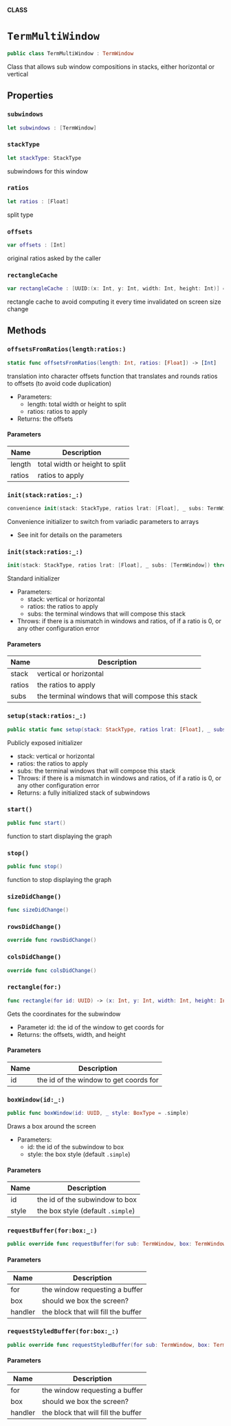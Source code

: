 **CLASS**

# `TermMultiWindow`

```swift
public class TermMultiWindow : TermWindow
```

Class that allows sub window compositions in stacks, either horizontal or vertical

## Properties
### `subwindows`

```swift
let subwindows : [TermWindow]
```

### `stackType`

```swift
let stackType: StackType
```

subwindows for this window

### `ratios`

```swift
let ratios : [Float]
```

split type

### `offsets`

```swift
var offsets : [Int]
```

original ratios asked by the caller

### `rectangleCache`

```swift
var rectangleCache : [UUID:(x: Int, y: Int, width: Int, height: Int)] = [:]
```

rectangle cache to avoid computing it every time
invalidated on screen size change

## Methods
### `offsetsFromRatios(length:ratios:)`

```swift
static func offsetsFromRatios(length: Int, ratios: [Float]) -> [Int]
```

translation into character offsets
function that translates and rounds ratios to offsets (to avoid code duplication)
- Parameters:
  - length: total width or height to split
  - ratios: ratios to apply
- Returns: the offsets

#### Parameters

| Name | Description |
| ---- | ----------- |
| length | total width or height to split |
| ratios | ratios to apply |

### `init(stack:ratios:_:)`

```swift
convenience init(stack: StackType, ratios lrat: [Float], _ subs: TermWindow...) throws
```

Convenience initializer to switch from variadic parameters to arrays
- See init for details on the parameters

### `init(stack:ratios:_:)`

```swift
init(stack: StackType, ratios lrat: [Float], _ subs: [TermWindow]) throws
```

Standard initializer
- Parameters:
  - stack: vertical or horizontal
  - ratios: the ratios to apply
  - subs: the terminal windows that will compose this stack
- Throws: if there is a mismatch in windows and ratios, of if a ratio is 0, or any other configuration error

#### Parameters

| Name | Description |
| ---- | ----------- |
| stack | vertical or horizontal |
| ratios | the ratios to apply |
| subs | the terminal windows that will compose this stack |

### `setup(stack:ratios:_:)`

```swift
public static func setup(stack: StackType, ratios lrat: [Float], _ subs: TermWindow...) throws -> TermMultiWindow
```

Publicly exposed initializer
  - stack: vertical or horizontal
  - ratios: the ratios to apply
  - subs: the terminal windows that will compose this stack
- Throws: if there is a mismatch in windows and ratios, of if a ratio is 0, or any other configuration error
- Returns: a fully initialized stack of subwindows

### `start()`

```swift
public func start()
```

function to start displaying the graph

### `stop()`

```swift
public func stop()
```

function to stop displaying the graph

### `sizeDidChange()`

```swift
func sizeDidChange()
```

### `rowsDidChange()`

```swift
override func rowsDidChange()
```

### `colsDidChange()`

```swift
override func colsDidChange()
```

### `rectangle(for:)`

```swift
func rectangle(for id: UUID) -> (x: Int, y: Int, width: Int, height: Int)
```

Gets the coordinates for the subwindow
- Parameter id: the id of the window to get coords for
- Returns: the offsets, width, and height

#### Parameters

| Name | Description |
| ---- | ----------- |
| id | the id of the window to get coords for |

### `boxWindow(id:_:)`

```swift
public func boxWindow(id: UUID, _ style: BoxType = .simple)
```

Draws a box around the screen
- Parameters:
   - id: the id of the subwindow to box
   - style: the box style (default `.simple`)

#### Parameters

| Name | Description |
| ---- | ----------- |
| id | the id of the subwindow to box |
| style | the box style (default `.simple`) |

### `requestBuffer(for:box:_:)`

```swift
public override func requestBuffer(for sub: TermWindow, box: TermWindow.BoxType = .simple, _ handler: (inout [[Character]]) -> Void)
```

#### Parameters

| Name | Description |
| ---- | ----------- |
| for | the window requesting a buffer |
| box | should we box the screen? |
| handler | the block that will fill the buffer |

### `requestStyledBuffer(for:box:_:)`

```swift
public override func requestStyledBuffer(for sub: TermWindow, box: TermWindow.BoxType = .simple, _ handler: (inout [[TermCharacter]]) -> Void)
```

#### Parameters

| Name | Description |
| ---- | ----------- |
| for | the window requesting a buffer |
| box | should we box the screen? |
| handler | the block that will fill the buffer |